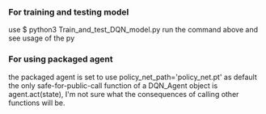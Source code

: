 ### For training and testing model
use $ python3 Train_and_test_DQN_model.py
run the command above and see usage of the py
### For using packaged agent
the packaged agent is set to use policy_net_path='policy_net.pt' as default
the only safe-for-public-call function of a DQN_Agent object is agent.act(state), I'm not sure what the consequences of calling other functions will be.